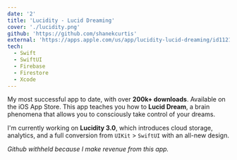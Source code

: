 ```yaml
---
date: '2'
title: 'Lucidity - Lucid Dreaming'
cover: './lucidity.png'
github: 'https://github.com/shanekcurtis'
external: 'https://apps.apple.com/us/app/lucidity-lucid-dreaming/id1121048340'
tech:
  - Swift
  - SwiftUI
  - Firebase
  - Firestore
  - Xcode
---
```


My most successful app to date, with over **200k+ downloads**. Available on the iOS App Store. This app teaches you how to **Lucid Dream**, a brain phenomena that allows you to consciously take control of your dreams. 

I'm currently working on **Lucidity 3.0**, which introduces cloud storage, analytics, and a full conversion from `UIKit` > `SwiftUI` with an all-new design.

*Github withheld because I make revenue from this app.*

